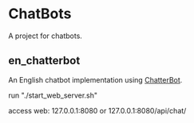 # ChatBots

A project for chatbots.

## en_chatterbot

An English chatbot implementation using [ChatterBot](https://github.com/gunthercox/ChatterBot).

run "./start_web_server.sh"

access web: 127.0.0.1:8080   or 127.0.0.1:8080/api/chat/<question>
